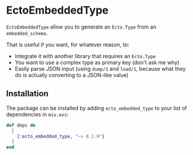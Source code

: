 # EctoEmbeddedType

`EctoEmbeddedType` allow you to generate an `Ecto.Type` from an `embedded_schema`.

That is useful if you want, for whatever reason, to:

- Integrate it with another library that requires an `Ecto.Type`
- You want to use a complex type as primary key (don't ask me why)
- Easily parse JSON input (using `dump/1` and `load/1`, because what they do is actually converting
  to a JSON-like value)

## Installation

The package can be installed by adding `ecto_embedded_type` to your list of dependencies in
`mix.exs`:

```elixir
def deps do
  [
    {:ecto_embedded_type, "~> 0.1.0"}
  ]
end
```
